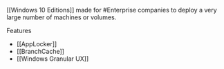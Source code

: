 [[Windows 10 Editions]] made for #Enterprise companies to deploy a very large number of machines or volumes.

Features
- [[AppLocker]]
- [[BranchCache]]
- [[Windows Granular UX]]
